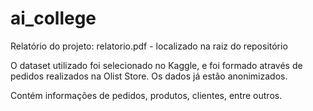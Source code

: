 # ai_college

Relatório do projeto: relatorio.pdf - localizado na raiz do repositório

O dataset utilizado foi selecionado no Kaggle, e foi formado através de pedidos realizados na Olist Store. Os dados já estão anonimizados.

Contém informações de pedidos, produtos, clientes, entre outros.